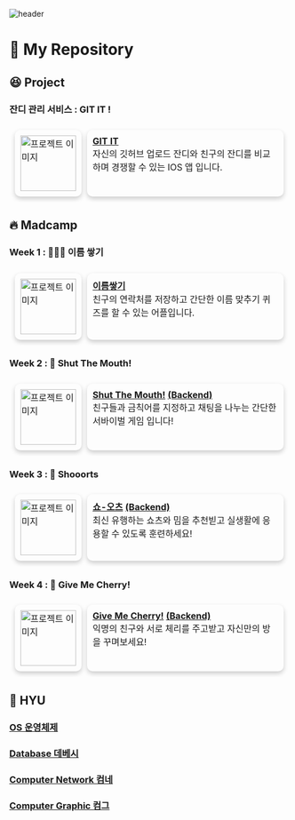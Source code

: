 
![header](https://capsule-render.vercel.app/api?type=waving&color=auto&height=300&section=header&text=YounBae%27s%20Github&fontSize=80&animation=fadeIn&fontAlignY=38&desc=Welcome%20to%20my%20Github%20Page&descAlignY=51&descAlign=62)

# 📸 My Repository
## :laughing: Project
### 잔디 관리 서비스 : GIT IT !

<table style="border-collapse: separate; border-spacing: 10px;">
  <tr>
    <td valign="top" style="border-radius: 10px; box-shadow: 0 4px 8px 0 rgba(0, 0, 0, 0.2); padding: 10px;">
      <img src="https://github.com/parkyounbae/parkyounbae/assets/55349548/8003c48c-2952-45fa-96be-c063b7241b07" alt="프로젝트 이미지" width="100"/>
    </td>
    <td valign="top" style="border-radius: 10px; box-shadow: 0 4px 8px 0 rgba(0, 0, 0, 0.2); padding: 10px;">
      <strong><a href="https://github.com/parkyounbae/GIT_IT_IOS_PUBLIC">GIT IT</a></strong><br>
      자신의 깃허브 업로드 잔디와 친구의 잔디를 비교하며 경쟁할 수 있는 IOS 앱 입니다.
    </td
  </tr>
</table>

## 🔥 Madcamp
### Week 1 : 🧑‍🤝‍🧑 이름 쌓기
<table style="border-collapse: separate; border-spacing: 10px;">
  <tr>
    <td valign="top" style="border-radius: 10px; box-shadow: 0 4px 8px 0 rgba(0, 0, 0, 0.2); padding: 10px;">
      <img src="https://github.com/parkyounbae/parkyounbae/assets/55349548/27638de9-4bbe-4ca5-be88-52b42e928d9f" alt="프로젝트 이미지" width="100"/>
    </td>
    <td valign="top" style="border-radius: 10px; box-shadow: 0 4px 8px 0 rgba(0, 0, 0, 0.2); padding: 10px;">
      <strong><a href="https://github.com/parkyounbae/madcamp_week1">이름쌓기</a></strong><br>
      친구의 연락처를 저장하고 간단한 이름 맞추기 퀴즈를 할 수 있는 어플입니다.
    </td
  </tr>
</table>



### Week 2 : 🤫 Shut The Mouth!
<table style="border-collapse: separate; border-spacing: 10px;">
  <tr>
    <td valign="top" style="border-radius: 10px; box-shadow: 0 4px 8px 0 rgba(0, 0, 0, 0.2); padding: 10px;">
      <img src="https://github.com/parkyounbae/parkyounbae/assets/55349548/0d2c9dcb-f641-4e19-a11f-36959b0775c1" alt="프로젝트 이미지" width="100"/>
    </td>
    <td valign="top" style="border-radius: 10px; box-shadow: 0 4px 8px 0 rgba(0, 0, 0, 0.2); padding: 10px;">
      <strong><a href="https://github.com/parkyounbae/ShutTheMouth">Shut The Mouth!</a></strong>
      <strong><a href="https://github.com/parkyounbae/madcamp2_backend">(Backend)</a></strong><br>
      친구들과 금칙어를 지정하고 채팅을 나누는 간단한 서바이벌 게임 입니다! 
    </td
  </tr>
</table>

### Week 3 : 🎥 Shooorts
<table style="border-collapse: separate; border-spacing: 10px;">
  <tr>
    <td valign="top" style="border-radius: 10px; box-shadow: 0 4px 8px 0 rgba(0, 0, 0, 0.2); padding: 10px;">
      <img src="https://github.com/parkyounbae/parkyounbae/assets/55349548/1cdf8117-905a-4eaf-906b-37c368807675" alt="프로젝트 이미지" width="100"/>
    </td>
    <td valign="top" style="border-radius: 10px; box-shadow: 0 4px 8px 0 rgba(0, 0, 0, 0.2); padding: 10px;">
      <strong><a href="https://github.com/parkyounbae/shooorts">쇼-오츠</a></strong>
      <strong><a href="https://github.com/parkyounbae/shooorts_back">(Backend)</a></strong><br>
      최신 유행하는 쇼츠와 밈을 추천빋고 실생활에 응용할 수 있도록 훈련하세요!
    </td
  </tr>
</table>


### Week 4 : 🍒 Give Me Cherry!
<table style="border-collapse: separate; border-spacing: 10px;">
  <tr>
    <td valign="top" style="border-radius: 10px; box-shadow: 0 4px 8px 0 rgba(0, 0, 0, 0.2); padding: 10px;">
      <img src="https://github.com/parkyounbae/parkyounbae/assets/55349548/dda68f27-d100-4abb-b247-5736cadd69bc" alt="프로젝트 이미지" width="100" height="100"/>
    </td>
    <td valign="top" style="border-radius: 10px; box-shadow: 0 4px 8px 0 rgba(0, 0, 0, 0.2); padding: 10px;">
      <strong><a href="https://github.com/parkyounbae/madcamp_week4_front">Give Me Cherry!</a></strong>
      <strong><a href="https://github.com/parkyounbae/madcamp_week4_back">(Backend)</a></strong><br>
      익명의 친구와 서로 체리를 주고받고 자신만의 방을 꾸며보세요!
    </td
  </tr>
</table>


## 🏫 HYU
### [OS 운영체제](https://github.com/parkyounbae/HYU-OS)
### [Database 데베시](https://github.com/parkyounbae/HYU-DB)
### [Computer Network 컴네](https://github.com/parkyounbae/HYU-ComputerNetwork)
### [Computer Graphic 컴그](https://github.com/parkyounbae/HYU-ComputerGraphic)


